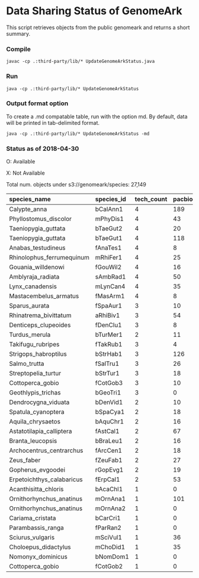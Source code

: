 # Data Sharing Status of GenomeArk

This script retrieves objects from the public genomeark and returns a short summary.

### Compile
```
javac -cp .:third-party/lib/* UpdateGenomeArkStatus.java
```

### Run
```
java -cp .:third-party/lib/* UpdateGenomeArkStatus
```

### Output format option
To create a .md compatable table, run with the option md.
By default, data will be printed in tab-delimited format.
```
java -cp .:third-party/lib/* UpdateGenomeArkStatus -md
```

### Status as of 2018-04-30

O: Available

X: Not Available

Total num. objects under s3://genomeark/species: 27,149

| species_name	| species_id	| tech_count	| pacbio_subreads	| pacbio_scrubs	| 10x	| bionano_tgh	| bionano_dls	| bionano_bnx	| bionano_cmap	| hic |
| :---------- | :---------- | :---------- | :---------- | :---------- | :----- | :----- | :----- | :----- | :----- | :----- |
| Calypte_anna	| bCalAnn1	| 4	| 189	| 0	| 1	| O	| O	| O	| O	| arima,dovetail,phase |
| Phyllostomus_discolor	| mPhyDis1	| 4	| 43	| 43	| 8	| O	| X	| O	| X	| arima |
| Taeniopygia_guttata	| bTaeGut2	| 4	| 20	| 20	| 8	| O	| X	| O	| X	| arima |
| Taeniopygia_guttata	| bTaeGut1	| 4	| 118	| 0	| 8	| O	| X	| O	| X	| arima |
| Anabas_testudineus	| fAnaTes1	| 4	| 8	| 8	| 4	| O	| X	| O	| O	| arima |
| Rhinolophus_ferrumequinum	| mRhiFer1	| 4	| 25	| 25	| 12	| O	| X	| O	| O	| phase |
| Gouania_willdenowi	| fGouWil2	| 4	| 16	| 16	| 4	| O	| X	| O	| O	| arima |
| Amblyraja_radiata	| sAmbRad1	| 4	| 50	| 50	| 8	| O	| X	| O	| X	| arima |
| Lynx_canadensis	| mLynCan4	| 4	| 35	| 35	| 8	| O	| X	| O	| X	| arima |
| Mastacembelus_armatus	| fMasArm1	| 4	| 8	| 8	| 4	| O	| X	| O	| O	| arima |
| Sparus_aurata	| fSpaAur1	| 3	| 10	| 10	| 12	| X	| X	| X	| X	| arima |
| Rhinatrema_bivittatum	| aRhiBiv1	| 3	| 54	| 54	| 12	| O	| X	| O	| O	|  |
| Denticeps_clupeoides	| fDenClu1	| 3	| 8	| 8	| 4	| X	| X	| X	| X	| arima |
| Turdus_merula	| bTurMer1	| 2	| 11	| 11	| 0	| O	| O	| O	| X	|  |
| Takifugu_rubripes	| fTakRub1	| 3	| 4	| 4	| 4	| X	| X	| X	| X	| arima |
| Strigops_habroptilus	| bStrHab1	| 3	| 126	| 0	| 0	| X	| O	| O	| X	| arima |
| Salmo_trutta	| fSalTru1	| 3	| 26	| 26	| 8	| X	| X	| X	| X	| arima |
| Streptopelia_turtur	| bStrTur1	| 3	| 18	| 18	| 12	| X	| X	| X	| X	| arima |
| Cottoperca_gobio	| fCotGob3	| 3	| 10	| 10	| 4	| O	| X	| O	| O	|  |
| Geothlypis_trichas	| bGeoTri1	| 3	| 0	| 0	| 8	| O	| X	| O	| X	| arima |
| Dendrocygna_viduata	| bDenVid1	| 2	| 10	| 10	| 0	| O	| X	| O	| X	|  |
| Spatula_cyanoptera	| bSpaCya1	| 2	| 18	| 18	| 0	| O	| X	| O	| X	|  |
| Aquila_chrysaetos	| bAquChr1	| 2	| 16	| 16	| 12	| X	| X	| X	| X	|  |
| Astatotilapia_calliptera	| fAstCal1	| 2	| 67	| 0	| 4	| X	| X	| O	| O	|  |
| Branta_leucopsis	| bBraLeu1	| 2	| 16	| 16	| 0	| O	| X	| O	| X	|  |
| Archocentrus_centrarchus	| fArcCen1	| 2	| 18	| 0	| 0	| X	| X	| X	| X	| phase |
| Zeus_faber	| fZeuFab1	| 2	| 27	| 27	| 4	| X	| X	| X	| X	|  |
| Gopherus_evgoodei	| rGopEvg1	| 2	| 19	| 19	| 0	| X	| O	| O	| X	|  |
| Erpetoichthys_calabaricus	| fErpCal1	| 2	| 53	| 53	| 8	| X	| X	| X	| X	|  |
| Acanthisitta_chloris	| bAcaChl1	| 1	| 0	| 0	| 0	| X	| O	| O	| X	|  |
| Ornithorhynchus_anatinus	| mOrnAna1	| 1	| 101	| 101	| 0	| X	| X	| X	| X	|  |
| Ornithorhynchus_anatinus	| mOrnAna2	| 1	| 0	| 0	| 0	| X	| X	| X	| X	| dovetail |
| Cariama_cristata	| bCarCri1	| 1	| 0	| 0	| 0	| X	| O	| O	| X	|  |
| Parambassis_ranga	| fParRan2	| 1	| 0	| 0	| 0	| X	| X	| X	| X	| arima |
| Sciurus_vulgaris	| mSciVul1	| 1	| 36	| 36	| 0	| X	| X	| X	| X	|  |
| Choloepus_didactylus	| mChoDid1	| 1	| 35	| 35	| 0	| X	| X	| X	| X	|  |
| Nomonyx_dominicus	| bNomDom1	| 1	| 0	| 0	| 0	| O	| X	| O	| X	|  |
| Cottoperca_gobio	| fCotGob2	| 1	| 0	| 0	| 0	| X	| X	| X	| X	| arima |
